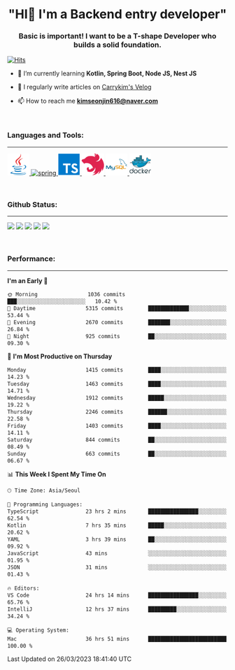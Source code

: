 <h1 align="center">"HI👋 I'm a Backend entry developer" </h1>
<h3 align="center">Basic is important! I want to be a T-shape Developer who builds a solid foundation.</h3>

[![Hits](https://hits.seeyoufarm.com/api/count/incr/badge.svg?url=https%3A%2F%2Fgithub.com%2Fgimseonjin&count_bg=%2318BFE5&title_bg=%23555555&icon=ko-fi.svg&icon_color=%23E7E7E7&title=hits&edge_flat=false)](https://hits.seeyoufarm.com)

- 🌱 I’m currently learning **Kotlin, Spring Boot, Node JS, Nest JS**

- 📝 I regularly write articles on [Carrykim's Velog](https://velog.io/@carrykim)

- 📫 How to reach me **kimseonjin616@naver.com**

<br/>

<h3 align="left">Languages and Tools:</h3>

***

<p align="left"> 
 <a href="https://www.java.com" target="_blank" rel="noreferrer"> <img src="https://raw.githubusercontent.com/devicons/devicon/master/icons/java/java-original.svg" alt="java" width="10%" height="10%"/> </a>
 <a href="https://spring.io/" target="_blank" rel="noreferrer"> <img src="https://www.vectorlogo.zone/logos/springio/springio-icon.svg" alt="spring" width="10%" height="10%"/> </a>
  <a href="https://www.typescriptlang.org/" target="_blank" rel="noreferrer"> <img src="https://raw.githubusercontent.com/devicons/devicon/master/icons/typescript/typescript-original.svg" alt="typescript" width="10%" height="10%"/> </a>
<a href="https://nestjs.com/" target="_blank" rel="noreferrer"> <img src="https://raw.githubusercontent.com/devicons/devicon/master/icons/nestjs/nestjs-plain.svg" alt="nestjs" width="10%" height="10%"/> </a> 
<a href="https://www.mysql.com/" target="_blank" rel="noreferrer"> <img src="https://raw.githubusercontent.com/devicons/devicon/master/icons/mysql/mysql-original-wordmark.svg" alt="mysql" width="10%" height="10%"/>  </a>
 <a href="https://www.docker.com/" target="_blank" rel="noreferrer"> <img src="https://raw.githubusercontent.com/devicons/devicon/master/icons/docker/docker-original-wordmark.svg" alt="docker" width="10%" height="10%"/> </a>
 </p>
</p>

<br/>

<h3 align="left">Github Status:</h3>

***

![](http://github-profile-summary-cards.vercel.app/api/cards/profile-details?username=gimseonjin&theme=nord_bright)
![](http://github-profile-summary-cards.vercel.app/api/cards/repos-per-language?username=gimseonjin&theme=nord_bright)
![](http://github-profile-summary-cards.vercel.app/api/cards/most-commit-language?username=gimseonjin&theme=nord_bright)
![](http://github-profile-summary-cards.vercel.app/api/cards/stats?username=gimseonjin&theme=nord_bright)
![](http://github-profile-summary-cards.vercel.app/api/cards/productive-time?username=gimseonjin&theme=nord_bright&utcOffset=8)


<br/>

<h3 align="left">Performance:</h3>

***

<!--START_SECTION:waka-->
**I'm an Early 🐤** 

```text
🌞 Morning                1036 commits        ███░░░░░░░░░░░░░░░░░░░░░░   10.42 % 
🌆 Daytime                5315 commits        █████████████░░░░░░░░░░░░   53.44 % 
🌃 Evening                2670 commits        ███████░░░░░░░░░░░░░░░░░░   26.84 % 
🌙 Night                  925 commits         ██░░░░░░░░░░░░░░░░░░░░░░░   09.30 % 
```
📅 **I'm Most Productive on Thursday** 

```text
Monday                   1415 commits        ████░░░░░░░░░░░░░░░░░░░░░   14.23 % 
Tuesday                  1463 commits        ████░░░░░░░░░░░░░░░░░░░░░   14.71 % 
Wednesday                1912 commits        █████░░░░░░░░░░░░░░░░░░░░   19.22 % 
Thursday                 2246 commits        ██████░░░░░░░░░░░░░░░░░░░   22.58 % 
Friday                   1403 commits        ████░░░░░░░░░░░░░░░░░░░░░   14.11 % 
Saturday                 844 commits         ██░░░░░░░░░░░░░░░░░░░░░░░   08.49 % 
Sunday                   663 commits         ██░░░░░░░░░░░░░░░░░░░░░░░   06.67 % 
```


📊 **This Week I Spent My Time On** 

```text
🕑︎ Time Zone: Asia/Seoul

💬 Programming Languages: 
TypeScript               23 hrs 2 mins       ████████████████░░░░░░░░░   62.54 % 
Kotlin                   7 hrs 35 mins       █████░░░░░░░░░░░░░░░░░░░░   20.62 % 
YAML                     3 hrs 39 mins       ██░░░░░░░░░░░░░░░░░░░░░░░   09.92 % 
JavaScript               43 mins             ░░░░░░░░░░░░░░░░░░░░░░░░░   01.95 % 
JSON                     31 mins             ░░░░░░░░░░░░░░░░░░░░░░░░░   01.43 % 

🔥 Editors: 
VS Code                  24 hrs 14 mins      ████████████████░░░░░░░░░   65.76 % 
IntelliJ                 12 hrs 37 mins      █████████░░░░░░░░░░░░░░░░   34.24 % 

💻 Operating System: 
Mac                      36 hrs 51 mins      █████████████████████████   100.00 % 
```


 Last Updated on 26/03/2023 18:41:40 UTC
<!--END_SECTION:waka-->

<div align="center">
  
